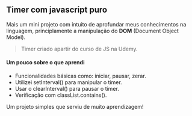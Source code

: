 ## Timer com javascript puro

Mais um mini projeto com intuito de aprofundar meus conhecimentos na linguagem, principlamente a manipulação do **DOM** (Document Object Model).

> Timer criado apartir do curso de JS na Udemy.

#### Um pouco sobre o que aprendi

- Funcionalidades básicas como: iniciar, pausar, zerar.
- Utilizei setInterval() para manipular o timer.
- Usar o clearInterval() para pausar o timer.
- Verificação com classList.contains().

Um projeto simples que serviu de muito aprendizagem!